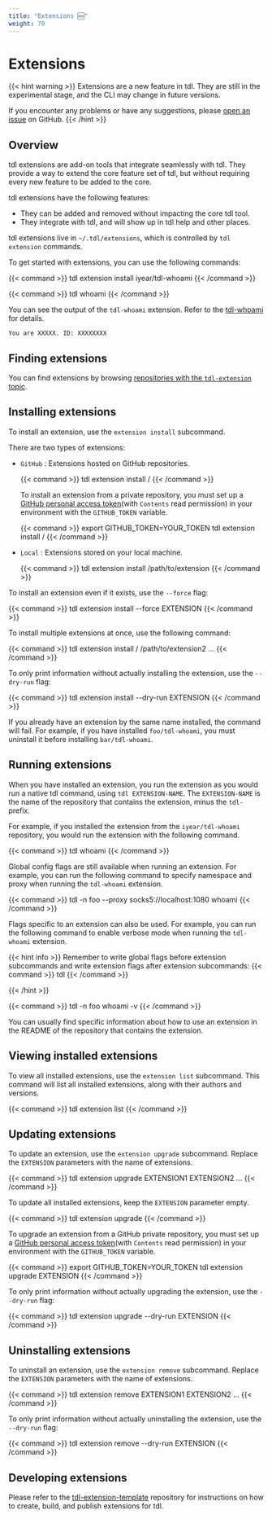 ```yaml
---
title: "Extensions 🆕"
weight: 70
---
```


# Extensions

{{< hint warning >}}
Extensions are a new feature in tdl. They are still in the experimental stage, and the CLI may change in future versions.

If you encounter any problems or have any suggestions, please [open an issue](https://github.com/ualinker/tdl/issues/new/choose) on GitHub.
{{< /hint >}}

## Overview

tdl extensions are add-on tools that integrate seamlessly with tdl. They provide a way to extend the core feature set of tdl, but without requiring every new feature to be added to the core.

tdl extensions have the following features:

- They can be added and removed without impacting the core tdl tool.
- They integrate with tdl, and will show up in tdl help and other places.

tdl extensions live in `~/.tdl/extensions`, which is controlled by `tdl extension` commands.

To get started with extensions, you can use the following commands:

{{< command >}}
tdl extension install iyear/tdl-whoami
{{< /command >}}

{{< command >}}
tdl whoami
{{< /command >}}

You can see the output of the `tdl-whoami` extension. Refer to the [tdl-whoami](https://github.com/ualinker/tdl-whoami) for details.
```
You are XXXXX. ID: XXXXXXXX
```

## Finding extensions

You can find extensions by browsing [repositories with the `tdl-extension` topic](https://github.com/topics/tdl-extension).

## Installing extensions

To install an extension, use the `extension install` subcommand.

There are two types of extensions:

- `GitHub` : Extensions hosted on GitHub repositories.

    {{< command >}}
    tdl extension install <owner>/<repo>
    {{< /command >}}

    To install an extension from a private repository, you must set up a [GitHub personal access token](https://github.com/settings/personal-access-tokens/new)(with `Contents` read permission) in your environment with the `GITHUB_TOKEN` variable.

    {{< command >}}
    export GITHUB_TOKEN=YOUR_TOKEN
    tdl extension install <owner>/<private-repo>
    {{< /command >}}

- `Local` : Extensions stored on your local machine.
    
    {{< command >}}
    tdl extension install /path/to/extension
    {{< /command >}}

To install an extension even if it exists, use the `--force` flag:

{{< command >}}
tdl extension install --force EXTENSION
{{< /command >}}

To install multiple extensions at once, use the following command:

{{< command >}}
tdl extension install <owner>/<repo1> /path/to/extension2 ...
{{< /command >}}

To only print information without actually installing the extension, use the `--dry-run` flag:

{{< command >}}
tdl extension install --dry-run EXTENSION
{{< /command >}}

If you already have an extension by the same name installed, the command will fail. For example, if you have installed `foo/tdl-whoami`, you must uninstall it before installing `bar/tdl-whoami`.

## Running extensions

When you have installed an extension, you run the extension as you would run a native tdl command, using `tdl EXTENSION-NAME`. The `EXTENSION-NAME` is the name of the repository that contains the extension, minus the `tdl-` prefix.

For example, if you installed the extension from the `iyear/tdl-whoami` repository, you would run the extension with the following command.

{{< command >}}
tdl whoami
{{< /command >}}

Global config flags are still available when running an extension. For example, you can run the following command to specify namespace and proxy when running the `tdl-whoami` extension.

{{< command >}}
tdl -n foo --proxy socks5://localhost:1080 whoami
{{< /command >}}

Flags specific to an extension can also be used. For example, you can run the following command to enable verbose mode when running the `tdl-whoami` extension.

{{< hint info >}}
Remember to write global flags before extension subcommands and write extension flags after extension subcommands:
{{< command >}}
tdl <global-config-flags> <extension-name> <extension-flags>
{{< /command >}}

{{< /hint >}}

{{< command >}}
tdl -n foo whoami -v
{{< /command >}}

You can usually find specific information about how to use an extension in the README of the repository that contains the extension.

## Viewing installed extensions

To view all installed extensions, use the `extension list` subcommand. This command will list all installed extensions, along with their authors and versions.

{{< command >}}
tdl extension list
{{< /command >}}

## Updating extensions

To update an extension, use the `extension upgrade` subcommand. Replace the `EXTENSION` parameters with the name of extensions.

{{< command >}}
tdl extension upgrade EXTENSION1 EXTENSION2 ...
{{< /command >}}

To update all installed extensions, keep the `EXTENSION` parameter empty.

{{< command >}}
tdl extension upgrade
{{< /command >}}

To upgrade an extension from a GitHub private repository, you must set up a [GitHub personal access token](https://github.com/settings/personal-access-tokens/new)(with `Contents` read permission) in your environment with the `GITHUB_TOKEN` variable.

{{< command >}}
export GITHUB_TOKEN=YOUR_TOKEN
tdl extension upgrade EXTENSION
{{< /command >}}

To only print information without actually upgrading the extension, use the `--dry-run` flag:

{{< command >}}
tdl extension upgrade --dry-run EXTENSION
{{< /command >}}

## Uninstalling extensions

To uninstall an extension, use the `extension remove` subcommand. Replace the `EXTENSION` parameters with the name of extensions.

{{< command >}}
tdl extension remove EXTENSION1 EXTENSION2 ...
{{< /command >}}

To only print information without actually uninstalling the extension, use the `--dry-run` flag:

{{< command >}}
tdl extension remove --dry-run EXTENSION
{{< /command >}}

## Developing extensions

Please refer to the [tdl-extension-template](https://github.com/ualinker/tdl-extension-template) repository for instructions on how to create, build, and publish extensions for tdl.
